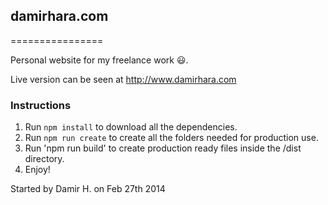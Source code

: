 ## damirhara.com
================

Personal website for my freelance work 😃.

Live version can be seen at http://www.damirhara.com

### Instructions
1. Run `npm install` to download all the dependencies.
2. Run `npm run create` to create all the folders needed for production use.
3. Run 'npm run build' to create production ready files inside the /dist directory.
4. Enjoy! 

Started by Damir H. on Feb 27th 2014
